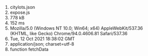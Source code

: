 1. citylots.json
2. expose.js
3. 778 kB
4. 152 ms
5. Mozilla/5.0 (Windows NT 10.0; Win64; x64) AppleWebKit/537.36 (KHTML, like Gecko) Chrome/94.0.4606.81 Safari/537.36
6. Tue, 12 Oct 2021 18:38:02 GMT
7. application/json; charset=utf-8
8. function fetchData